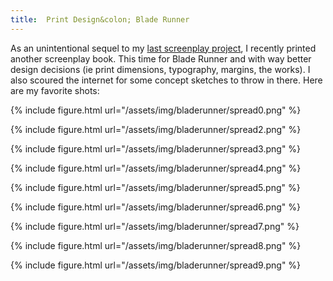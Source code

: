 ```yaml
---
title:  Print Design&colon; Blade Runner
---
```


As an unintentional sequel to my [last screenplay project](/writing/screenplay-the-usual-suspects.html), I recently printed another screenplay book. This time for Blade Runner and with way better design decisions (ie print dimensions, typography, margins, the works). I also scoured the internet for some concept sketches to throw in there. Here are my favorite shots:

{% include figure.html
  url="/assets/img/bladerunner/spread0.png" %}

<!-- {% include figure.html
  url="/assets/img/bladerunner/spread1.png" %} -->

{% include figure.html
  url="/assets/img/bladerunner/spread2.png" %}

{% include figure.html
  url="/assets/img/bladerunner/spread3.png" %}

{% include figure.html
  url="/assets/img/bladerunner/spread4.png" %}

{% include figure.html
  url="/assets/img/bladerunner/spread5.png" %}

{% include figure.html
  url="/assets/img/bladerunner/spread6.png" %}

{% include figure.html
  url="/assets/img/bladerunner/spread7.png" %}

{% include figure.html
  url="/assets/img/bladerunner/spread8.png" %}

{% include figure.html
  url="/assets/img/bladerunner/spread9.png" %}
